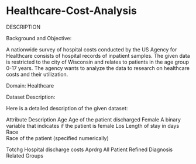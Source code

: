 # Healthcare-Cost-Analysis

DESCRIPTION

Background and Objective:

A nationwide survey of hospital costs conducted by the US Agency for Healthcare consists of hospital records of inpatient samples. The given data is restricted to the city of Wisconsin and relates to patients in the age group 0-17 years. The agency wants to analyze the data to research on healthcare costs and their utilization.

Domain: Healthcare

Dataset Description:

Here is a detailed description of the given dataset:

Attribute	Description
Age 	Age of the patient discharged
Female 	A binary variable that indicates if the patient is female
Los	Length of stay in days
Race 	
Race of the patient (specified numerically)

Totchg	Hospital discharge costs
Aprdrg	All Patient Refined Diagnosis Related Groups
